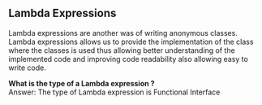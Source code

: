 ## Lambda Expressions

Lambda expressions are another was of writing anonymous classes. Lambda expressions allows us to provide the implementation of the class where the classes is used thus allowing better understanding of the implemented code and improving code readability also allowing easy to write code.

<b>What is the type of a Lambda expression ? </b><br>
Answer: The type of Lambda expression is Functional Interface
